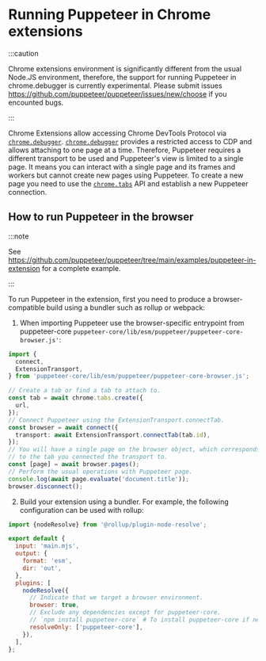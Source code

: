 # Running Puppeteer in Chrome extensions

:::caution

Chrome extensions environment is significantly different from the usual Node.JS environment, therefore, the support for running Puppeteer in chrome.debugger
is currently experimental. Please submit issues https://github.com/puppeteer/puppeteer/issues/new/choose if you encounted bugs.

:::

Chrome Extensions allow accessing Chrome DevTools Protocol via [`chrome.debugger`](https://developer.chrome.com/docs/extensions/reference/api/debugger).
[`chrome.debugger`](https://developer.chrome.com/docs/extensions/reference/api/debugger) provides a restricted access to CDP and allows attaching to one
page at a time. Therefore, Puppeteer requires a different transport to be used and Puppeteer's view is limited to a single page. It means you can
interact with a single page and its frames and workers but cannot create new pages using Puppeteer. To create a new page you need to use the
[`chrome.tabs`](https://developer.chrome.com/docs/extensions/reference/api/tabs) API and establish a new Puppeteer connection.

## How to run Puppeteer in the browser

:::note

See https://github.com/puppeteer/puppeteer/tree/main/examples/puppeteer-in-extension for a complete example.

:::

To run Puppeteer in the extension, first you need to produce a browser-compatible build using a bundler such as rollup or webpack:

1. When importing Puppeteer use the browser-specific entrypoint from puppeteer-core `puppeteer-core/lib/esm/puppeteer/puppeteer-core-browser.js'`:

```ts
import {
  connect,
  ExtensionTransport,
} from 'puppeteer-core/lib/esm/puppeteer/puppeteer-core-browser.js';

// Create a tab or find a tab to attach to.
const tab = await chrome.tabs.create({
  url,
});
// Connect Puppeteer using the ExtensionTransport.connectTab.
const browser = await connect({
  transport: await ExtensionTransport.connectTab(tab.id),
});
// You will have a single page on the browser object, which corresponds
// to the tab you connected the transport to.
const [page] = await browser.pages();
// Perform the usual operations with Puppeteer page.
console.log(await page.evaluate('document.title'));
browser.disconnect();
```

2. Build your extension using a bundler. For example, the following configuration can be used with rollup:

```js
import {nodeResolve} from '@rollup/plugin-node-resolve';

export default {
  input: 'main.mjs',
  output: {
    format: 'esm',
    dir: 'out',
  },
  plugins: [
    nodeResolve({
      // Indicate that we target a browser environment.
      browser: true,
      // Exclude any dependencies except for puppeteer-core.
      // `npm install puppeteer-core` # To install puppeteer-core if needed.
      resolveOnly: ['puppeteer-core'],
    }),
  ],
};
```
